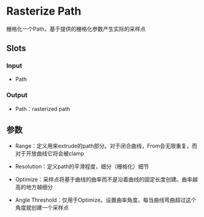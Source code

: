 # Rasterize Path

栅格化一个Path，基于提供的栅格化参数产生实际的采样点

## Slots

### Input

- Path

### Output

- Path：rasterized path

## 参数

- Range：定义用来extrude的path部分。对于闭合曲线，From会无限重复，而对于开放曲线它将会被clamp

- Resolution：定义path的平滑程度，细分（栅格化）细节

- Optimize：采样点将基于曲线的曲率而不是沿着曲线的固定长度创建。曲率越高的地方越细分

- Angle Threshold：仅用于Optimize。设置曲率角度，每当曲线弯曲超过这个角度就创建一个采样点
